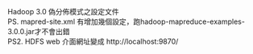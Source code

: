 Hadoop 3.0 偽分佈模式之設定文件<br>
PS. mapred-site.xml 有增加幾個設定，跑hadoop-mapreduce-examples-3.0.0.jar才不會出錯<br>
PS2. HDFS web 介面網址變成 http://localhost:9870/
